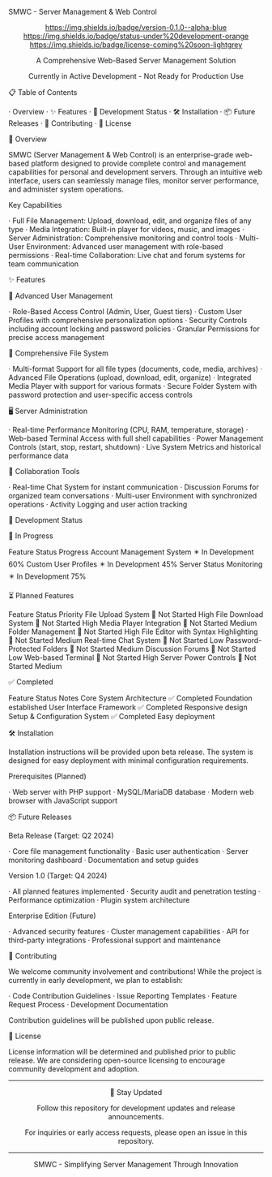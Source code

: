 SMWC - Server Management & Web Control

<div align="center">

https://img.shields.io/badge/version-0.1.0--alpha-blue
https://img.shields.io/badge/status-under%20development-orange
https://img.shields.io/badge/license-coming%20soon-lightgrey

A Comprehensive Web-Based Server Management Solution

Currently in Active Development - Not Ready for Production Use

</div>

📋 Table of Contents

· Overview
· ✨ Features
· 🚧 Development Status
· 🛠️ Installation
· 📦 Future Releases
· 🤝 Contributing
· 📄 License

🚀 Overview

SMWC (Server Management & Web Control) is an enterprise-grade web-based platform designed to provide complete control and management capabilities for personal and development servers. Through an intuitive web interface, users can seamlessly manage files, monitor server performance, and administer system operations.

Key Capabilities

· Full File Management: Upload, download, edit, and organize files of any type
· Media Integration: Built-in player for videos, music, and images
· Server Administration: Comprehensive monitoring and control tools
· Multi-User Environment: Advanced user management with role-based permissions
· Real-time Collaboration: Live chat and forum systems for team communication

✨ Features

🔐 Advanced User Management

· Role-Based Access Control (Admin, User, Guest tiers)
· Custom User Profiles with comprehensive personalization options
· Security Controls including account locking and password policies
· Granular Permissions for precise access management

📁 Comprehensive File System

· Multi-format Support for all file types (documents, code, media, archives)
· Advanced File Operations (upload, download, edit, organize)
· Integrated Media Player with support for various formats
· Secure Folder System with password protection and user-specific access controls

🖥️ Server Administration

· Real-time Performance Monitoring (CPU, RAM, temperature, storage)
· Web-based Terminal Access with full shell capabilities
· Power Management Controls (start, stop, restart, shutdown)
· Live System Metrics and historical performance data

👥 Collaboration Tools

· Real-time Chat System for instant communication
· Discussion Forums for organized team conversations
· Multi-user Environment with synchronized operations
· Activity Logging and user action tracking

🚧 Development Status

🔄 In Progress

Feature Status Progress
Account Management System ✴️ In Development 60%
Custom User Profiles ✴️ In Development 45%
Server Status Monitoring ✴️ In Development 75%

⏳ Planned Features

Feature Status Priority
File Upload System 🚫 Not Started High
File Download System 🚫 Not Started High
Media Player Integration 🚫 Not Started Medium
Folder Management 🚫 Not Started High
File Editor with Syntax Highlighting 🚫 Not Started Medium
Real-time Chat System 🚫 Not Started Low
Password-Protected Folders 🚫 Not Started Medium
Discussion Forums 🚫 Not Started Low
Web-based Terminal 🚫 Not Started High
Server Power Controls 🚫 Not Started Medium

✅ Completed

Feature Status Notes
Core System Architecture ✅ Completed Foundation established
User Interface Framework ✅ Completed Responsive design
Setup & Configuration System ✅ Completed Easy deployment

🛠️ Installation

Installation instructions will be provided upon beta release. The system is designed for easy deployment with minimal configuration requirements.

Prerequisites (Planned)

· Web server with PHP support
· MySQL/MariaDB database
· Modern web browser with JavaScript support

📦 Future Releases

Beta Release (Target: Q2 2024)

· Core file management functionality
· Basic user authentication
· Server monitoring dashboard
· Documentation and setup guides

Version 1.0 (Target: Q4 2024)

· All planned features implemented
· Security audit and penetration testing
· Performance optimization
· Plugin system architecture

Enterprise Edition (Future)

· Advanced security features
· Cluster management capabilities
· API for third-party integrations
· Professional support and maintenance

🤝 Contributing

We welcome community involvement and contributions! While the project is currently in early development, we plan to establish:

· Code Contribution Guidelines
· Issue Reporting Templates
· Feature Request Process
· Development Documentation

Contribution guidelines will be published upon public release.

📄 License

License information will be determined and published prior to public release. We are considering open-source licensing to encourage community development and adoption.

---

<div align="center">

🔔 Stay Updated

Follow this repository for development updates and release announcements.

For inquiries or early access requests, please open an issue in this repository.

---

SMWC - Simplifying Server Management Through Innovation

</div>
